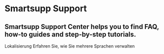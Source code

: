 # Smartsupp Support
## Smartsupp Support Center helps you to find FAQ, how-to guides and step-by-step tutorials.
Lokalisierung 
Erfahren Sie, wie Sie mehrere Sprachen verwalten

